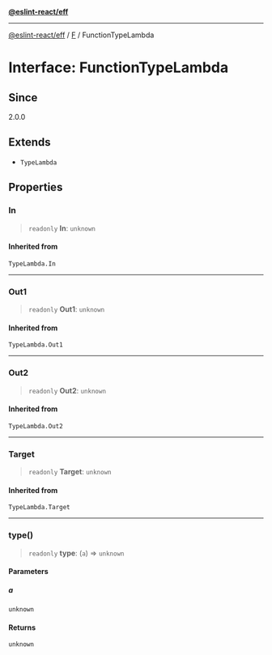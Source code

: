 [**@eslint-react/eff**](../../../README.md)

***

[@eslint-react/eff](../../../README.md) / [F](../README.md) / FunctionTypeLambda

# Interface: FunctionTypeLambda

## Since

2.0.0

## Extends

- `TypeLambda`

## Properties

### In

> `readonly` **In**: `unknown`

#### Inherited from

`TypeLambda.In`

***

### Out1

> `readonly` **Out1**: `unknown`

#### Inherited from

`TypeLambda.Out1`

***

### Out2

> `readonly` **Out2**: `unknown`

#### Inherited from

`TypeLambda.Out2`

***

### Target

> `readonly` **Target**: `unknown`

#### Inherited from

`TypeLambda.Target`

***

### type()

> `readonly` **type**: (`a`) => `unknown`

#### Parameters

##### a

`unknown`

#### Returns

`unknown`
